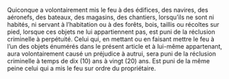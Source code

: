 Quiconque a volontairement mis le feu à des édifices, des navires, des aéronefs, des bateaux, des magasins, des chantiers, lorsqu’ils ne sont ni habités, ni servant à l’habitation ou à des forêts, bois, taillis ou récoltes sur pied, lorsque ces objets ne lui appartiennent pas, est puni de la réclusion criminelle à perpétuité.
Celui qui, en mettant ou en faisant mettre le feu à l’un des objets énumérés dans le présent article et à lui-même appartenant, aura volontairement causé un préjudice à autrui, sera puni de la réclusion criminelle à temps de dix (10) ans à vingt (20) ans.
Est puni de la même peine celui qui a mis le feu sur ordre du propriétaire.